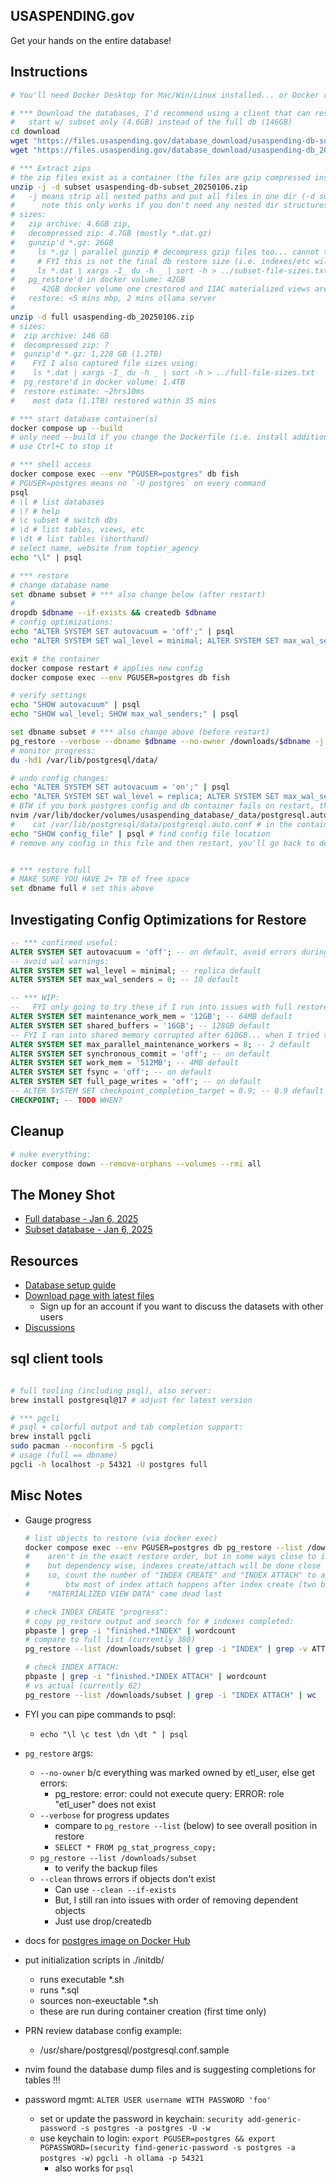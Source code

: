 ## USASPENDING.gov

Get your hands on the entire database!

## Instructions

```sh
# You'll need Docker Desktop for Mac/Win/Linux installed... or Docker running somewhere.

# *** Download the databases, I'd recommend using a client that can resume on failure... or just wget it
#   start w/ subset only (4.6GB) instead of the full db (146GB)
cd download
wget "https://files.usaspending.gov/database_download/usaspending-db-subset_20250106.zip"
wget "https://files.usaspending.gov/database_download/usaspending-db_20250106.zip"

# *** Extract zips
# the zip files exist as a container (the files are gzip compressed inside)
unzip -j -d subset usaspending-db-subset_20250106.zip
#   -j means strip all nested paths and put all files in one dir (-d subset)
#      note this only works if you don't need any nested dir structures
# sizes:
#   zip archive: 4.6GB zip, 
#   decompressed zip: 4.7GB (mostly *.dat.gz) 
#   gunzip'd *.gz: 26GB  
#     ls *.gz | parallel gunzip # decompress gzip files too... cannot trust gunzip -l b/c of int32 size issue
#     # FYI this is not the final db restore size (i.e. indexes/etc will take up space)
#     ls *.dat | xargs -I_ du -h _ | sort -h > ../subset-file-sizes.txt
#   pg_restore'd in docker volume: 42GB
#      42GB docker volume one crestored and IIAC materialized views are rebuilt/ing
#   restore: <5 mins mbp, 2 mins ollama server
#
unzip -d full usaspending-db_20250106.zip 
# sizes:
#  zip archive: 146 GB
#  decompressed zip: ?
#  gunzip'd *.gz: 1,228 GB (1.2TB)
#    FYI I also captured file sizes using:
#    ls *.dat | xargs -I_ du -h _ | sort -h > ../full-file-sizes.txt
#  pg_restore'd in docker volume: 1.4TB 
#  restore estimate: ~2hrs10ms
#    most data (1.1TB) restored within 35 mins

# *** start database container(s)
docker compose up --build
# only need --build if you change the Dockerfile (i.e. install additional packages)
# use Ctrl+C to stop it

# *** shell access
docker compose exec --env "PGUSER=postgres" db fish
# PGUSER=postgres means no `-U postgres` on every command
psql
# \l # list databases
# \? # help
# \c subset # switch dbs
# \d # list tables, views, etc
# \dt # list tables (shorthand)
# select name, website from toptier_agency
echo "\l" | psql

# *** restore 
# change database name
set dbname subset # *** also change below (after restart)
# 
dropdb $dbname --if-exists && createdb $dbname
# config optimizations:
echo "ALTER SYSTEM SET autovacuum = 'off';" | psql
echo "ALTER SYSTEM SET wal_level = minimal; ALTER SYSTEM SET max_wal_senders = 0; " | psql 

exit # the container
docker compose restart # applies new config
docker compose exec --env PGUSER=postgres db fish

# verify settings
echo "SHOW autovacuum" | psql
echo "SHOW wal_level; SHOW max_wal_senders;" | psql

set dbname subset # *** also change above (before restart)
pg_restore --verbose --dbname $dbname --no-owner /downloads/$dbname -j 8 
# monitor progress:
du -hd1 /var/lib/postgresql/data/

# undo config changes:
echo "ALTER SYSTEM SET autovacuum = 'on';" | psql
echo "ALTER SYSTEM SET wal_level = replica; ALTER SYSTEM SET max_wal_senders = 10; " | psql 
# BTW if you bork postgres config and db container fails on restart, then on container host edit the config:
nvim /var/lib/docker/volumes/usaspending_database/_data/postgresql.auto.conf
#    cat /var/lib/postgresql/data/postgresql.auto.conf # in the container
echo "SHOW config_file" | psql # find config file location
# remove any config in this file and then restart, you'll go back to defaults


# *** restore full
# MAKE SURE YOU HAVE 2+ TB of free space
set dbname full # set this above
```

## Investigating Config Optimizations for Restore

```sql
-- *** confirmed useful:
ALTER SYSTEM SET autovacuum = 'off'; -- on default, avoid errors during restore
-- avoid wal warnings:
ALTER SYSTEM SET wal_level = minimal; -- replica default
ALTER SYSTEM SET max_wal_senders = 0; -- 10 default

-- *** WIP:
--   FYI only going to try these if I run into issues with full restore
ALTER SYSTEM SET maintenance_work_mem = '12GB'; -- 64MB default
ALTER SYSTEM SET shared_buffers = '16GB'; -- 128GB default
-- FYI I ran into shared memory corrupted after 610GB... when I tried these memory mods the first time on the full db
ALTER SYSTEM SET max_parallel_maintenance_workers = 8; -- 2 default
ALTER SYSTEM SET synchronous_commit = 'off'; -- on default
ALTER SYSTEM SET work_mem = '512MB'; -- 4MB default
ALTER SYSTEM SET fsync = 'off'; -- on default
ALTER SYSTEM SET full_page_writes = 'off'; -- on default
-- ALTER SYSTEM SET checkpoint_completion_target = 0.9; -- 0.9 default (so don't need to change this unless using a diff value)
CHECKPOINT; -- TODO WHEN?
```

## Cleanup

```sh
# nuke everything:
docker compose down --remove-orphans --volumes --rmi all
```

## The Money Shot

- [Full database - Jan 6, 2025](https://files.usaspending.gov/database_download/usaspending-db_20250106.zip)
- [Subset database - Jan 6, 2025](https://files.usaspending.gov/database_download/usaspending-db-subset_20250106.zip)

## Resources

- [Database setup guide](https://files.usaspending.gov/database_download/usaspending-db-setup.pdf)
- [Download page with latest files](https://onevoicecrm.my.site.com/usaspending/s/database-download)
  - Sign up for an account if you want to discuss the datasets with other users
- [Discussions](https://onevoicecrm.my.site.com/usaspending/s/)

## sql client tools

```sh

# full tooling (including psql), also server:
brew install postgresql@17 # adjust for latest version

# *** pgcli 
# psql + colorful output and tab completion support:
brew install pgcli
sudo pacman --noconfirm -S pgcli
# usage (full == dbname)
pgcli -h localhost -p 54321 -U postgres full

```

## Misc Notes

- Gauge progress

    ```sh
    # list objects to restore (via docker exec)
    docker compose exec --env PGUSER=postgres db pg_restore --list /downloads/full | pbcopy
    #    aren't in the exact restore order, but in some ways close to it
    #    but dependency wise, indexes create/attach will be done close to last
    #    so, count the number of "INDEX CREATE" and "INDEX ATTACH" to approximate how close to done
    #        btw most of index attach happens after index create (two batches of them after index create)
    #    "MATERIALIZED VIEW DATA" came dead last

    # check INDEX CREATE "progress":
    # copy pg_restore output and search for # indexes completed:
    pbpaste | grep -i "finished.*INDEX" | wordcount
    # compare to full list (currently 380)
    pg_restore --list /downloads/subset | grep -i "INDEX" | grep -v ATTACH | wc

    # check INDEX ATTACH:
    pbpaste | grep -i "finished.*INDEX ATTACH" | wordcount
    # vs actual (currently 62)
    pg_restore --list /downloads/subset | grep -i "INDEX ATTACH" | wc

    ``` 

- FYI you can pipe commands to psql:
    - `echo "\l \c test \dn \dt " | psql` 
- `pg_restore` args:
    - `--no-owner` b/c everything was marked owned by etl_user, else get errors:
        - pg_restore: error: could not execute query: ERROR:  role "etl_user" does not exist
    - `--verbose` for progress updates 
        - compare to `pg_restore --list` (below) to see overall position in restore
        - `SELECT * FROM pg_stat_progress_copy;`
    - `pg_restore --list /downloads/subset` 
        - to verify the backup files
    - `--clean` throws errors if objects don't exist
        - Can use `--clean --if-exists`
        - But, I still ran into issues with order of removing dependent objects
        - Just use drop/createdb
- docs for [postgres image on Docker Hub](https://hub.docker.com/_/postgres) 
- put initialization scripts in ./initdb/
    - runs executable *.sh 
    - runs *.sql
    - sources non-exeuctable *.sh
    - these are run during container creation (first time only)
- PRN review database config example:
    - /usr/share/postgresql/postgresql.conf.sample
- nvim found the database dump files and is suggesting completions for tables !!! 
- password mgmt:
    `ALTER USER username WITH PASSWORD 'foo'`
  - set or update the password in keychain:
     `security add-generic-password -s postgres -a postgres -U -w`
  - use keychain to login:
      `export PGUSER=postgres && export PGPASSWORD=(security find-generic-password -s postgres -a postgres -w)`
      `pgcli -h ollama -p 54321`
      - also works for `psql`

